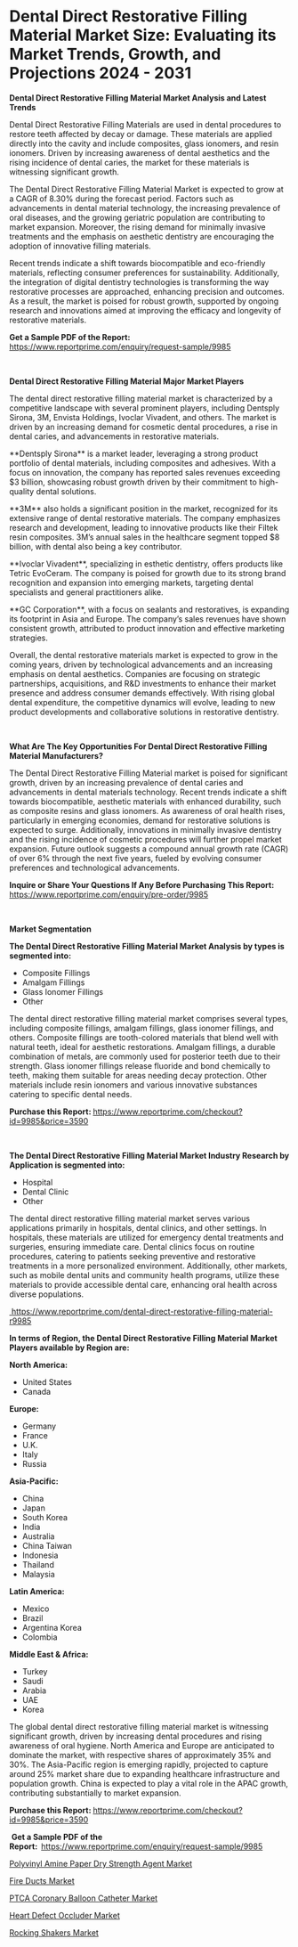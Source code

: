 <p><h1>Dental Direct Restorative Filling Material Market Size: Evaluating its Market Trends, Growth, and Projections 2024 - 2031</h1></p><p><strong>Dental Direct Restorative Filling Material Market Analysis and Latest Trends</strong></p>
<p><p>Dental Direct Restorative Filling Materials are used in dental procedures to restore teeth affected by decay or damage. These materials are applied directly into the cavity and include composites, glass ionomers, and resin ionomers. Driven by increasing awareness of dental aesthetics and the rising incidence of dental caries, the market for these materials is witnessing significant growth.</p><p>The Dental Direct Restorative Filling Material Market is expected to grow at a CAGR of 8.30% during the forecast period. Factors such as advancements in dental material technology, the increasing prevalence of oral diseases, and the growing geriatric population are contributing to market expansion. Moreover, the rising demand for minimally invasive treatments and the emphasis on aesthetic dentistry are encouraging the adoption of innovative filling materials.</p><p>Recent trends indicate a shift towards biocompatible and eco-friendly materials, reflecting consumer preferences for sustainability. Additionally, the integration of digital dentistry technologies is transforming the way restorative processes are approached, enhancing precision and outcomes. As a result, the market is poised for robust growth, supported by ongoing research and innovations aimed at improving the efficacy and longevity of restorative materials.</p></p>
<p><strong>Get a Sample PDF of the Report:&nbsp;</strong> <a href="https://www.reportprime.com/enquiry/request-sample/9985">https://www.reportprime.com/enquiry/request-sample/9985</a></p>
<p>&nbsp;</p>
<p><strong>Dental Direct Restorative Filling Material Major Market Players</strong></p>
<p><p>The dental direct restorative filling material market is characterized by a competitive landscape with several prominent players, including Dentsply Sirona, 3M, Envista Holdings, Ivoclar Vivadent, and others. The market is driven by an increasing demand for cosmetic dental procedures, a rise in dental caries, and advancements in restorative materials.</p><p>**Dentsply Sirona** is a market leader, leveraging a strong product portfolio of dental materials, including composites and adhesives. With a focus on innovation, the company has reported sales revenues exceeding $3 billion, showcasing robust growth driven by their commitment to high-quality dental solutions.</p><p>**3M** also holds a significant position in the market, recognized for its extensive range of dental restorative materials. The company emphasizes research and development, leading to innovative products like their Filtek resin composites. 3M’s annual sales in the healthcare segment topped $8 billion, with dental also being a key contributor.</p><p>**Ivoclar Vivadent**, specializing in esthetic dentistry, offers products like Tetric EvoCeram. The company is poised for growth due to its strong brand recognition and expansion into emerging markets, targeting dental specialists and general practitioners alike.</p><p>**GC Corporation**, with a focus on sealants and restoratives, is expanding its footprint in Asia and Europe. The company’s sales revenues have shown consistent growth, attributed to product innovation and effective marketing strategies.</p><p>Overall, the dental restorative materials market is expected to grow in the coming years, driven by technological advancements and an increasing emphasis on dental aesthetics. Companies are focusing on strategic partnerships, acquisitions, and R&D investments to enhance their market presence and address consumer demands effectively. With rising global dental expenditure, the competitive dynamics will evolve, leading to new product developments and collaborative solutions in restorative dentistry.</p></p>
<p>&nbsp;</p>
<p><strong>What Are The Key Opportunities For Dental Direct Restorative Filling Material Manufacturers?</strong></p>
<p><p>The Dental Direct Restorative Filling Material market is poised for significant growth, driven by an increasing prevalence of dental caries and advancements in dental materials technology. Recent trends indicate a shift towards biocompatible, aesthetic materials with enhanced durability, such as composite resins and glass ionomers. As awareness of oral health rises, particularly in emerging economies, demand for restorative solutions is expected to surge. Additionally, innovations in minimally invasive dentistry and the rising incidence of cosmetic procedures will further propel market expansion. Future outlook suggests a compound annual growth rate (CAGR) of over 6% through the next five years, fueled by evolving consumer preferences and technological advancements.</p></p>
<p><strong>Inquire or Share Your Questions If Any Before Purchasing This Report:</strong> <a href="https://www.reportprime.com/enquiry/pre-order/9985">https://www.reportprime.com/enquiry/pre-order/9985</a></p>
<p>&nbsp;</p>
<p><strong>Market Segmentation</strong></p>
<p><strong>The Dental Direct Restorative Filling Material Market Analysis by types is segmented into:</strong></p>
<p><ul><li>Composite Fillings</li><li>Amalgam Fillings</li><li>Glass Ionomer Fillings</li><li>Other</li></ul></p>
<p><p>The dental direct restorative filling material market comprises several types, including composite fillings, amalgam fillings, glass ionomer fillings, and others. Composite fillings are tooth-colored materials that blend well with natural teeth, ideal for aesthetic restorations. Amalgam fillings, a durable combination of metals, are commonly used for posterior teeth due to their strength. Glass ionomer fillings release fluoride and bond chemically to teeth, making them suitable for areas needing decay protection. Other materials include resin ionomers and various innovative substances catering to specific dental needs.</p></p>
<p><strong>Purchase this Report:&nbsp;</strong><a href="https://www.reportprime.com/checkout?id=9985&price=3590">https://www.reportprime.com/checkout?id=9985&price=3590</a></p>
<p>&nbsp;</p>
<p><strong>The Dental Direct Restorative Filling Material Market Industry Research by Application is segmented into:</strong></p>
<p><ul><li>Hospital</li><li>Dental Clinic</li><li>Other</li></ul></p>
<p><p>The dental direct restorative filling material market serves various applications primarily in hospitals, dental clinics, and other settings. In hospitals, these materials are utilized for emergency dental treatments and surgeries, ensuring immediate care. Dental clinics focus on routine procedures, catering to patients seeking preventive and restorative treatments in a more personalized environment. Additionally, other markets, such as mobile dental units and community health programs, utilize these materials to provide accessible dental care, enhancing oral health across diverse populations.</p></p>
<p><a href="https://www.reportprime.com/dental-direct-restorative-filling-material-r9985">&nbsp;https://www.reportprime.com/dental-direct-restorative-filling-material-r9985</a></p>
<p><strong>In terms of Region, the Dental Direct Restorative Filling Material Market Players available by Region are:</strong></p>
<p>
    <p> <strong> North America: </strong>
        <ul>
            <li>United States</li>
            <li>Canada</li>
        </ul>
        </p> 
    <p> <strong> Europe: </strong>
        <ul>
            <li>Germany</li>
            <li>France</li>
            <li>U.K.</li>
            <li>Italy</li>
            <li>Russia</li>
        </ul>
        </p> 
    <p> <strong> Asia-Pacific: </strong>
        <ul>
            <li>China</li>
            <li>Japan</li>
            <li>South Korea</li>
            <li>India</li>
            <li>Australia</li>
            <li>China Taiwan</li>
            <li>Indonesia</li>
            <li>Thailand</li>
            <li>Malaysia</li>
        </ul>
        </p> 
    <p> <strong> Latin America: </strong>
        <ul>
            <li>Mexico</li>
            <li>Brazil</li>
            <li>Argentina Korea</li>
            <li>Colombia</li>
        </ul>
        </p> 
    <p> <strong> Middle East & Africa: </strong>
        <ul>
            <li>Turkey</li>
            <li>Saudi</li>
            <li>Arabia</li>
            <li>UAE</li>
            <li>Korea</li>
        </ul>
    </p>
    </p>
<p><p>The global dental direct restorative filling material market is witnessing significant growth, driven by increasing dental procedures and rising awareness of oral hygiene. North America and Europe are anticipated to dominate the market, with respective shares of approximately 35% and 30%. The Asia-Pacific region is emerging rapidly, projected to capture around 25% market share due to expanding healthcare infrastructure and population growth. China is expected to play a vital role in the APAC growth, contributing substantially to market expansion.</p></p>
<p><strong>Purchase this Report: </strong><a href="https://www.reportprime.com/checkout?id=9985&price=3590">https://www.reportprime.com/checkout?id=9985&price=3590</a></p>
<p>&nbsp;<strong>Get a Sample PDF of the Report:&nbsp;&nbsp;</strong><a href="https://www.reportprime.com/enquiry/request-sample/9985">https://www.reportprime.com/enquiry/request-sample/9985</a></p>
<p><strong></strong></p>
<p><p><a href="https://medium.com/@paaboudi9k/the-polyvinyl-amine-paper-dry-strength-agent-market-report-analyzes-important-operational-and-6ad6e0b35cae">Polyvinyl Amine Paper Dry Strength Agent Market</a></p><p><a href="https://www.linkedin.com/pulse/global-fire-ducts-market-status-2024-2031-forecast-region-product-g3ase?trackingId=tu%2BaU3f7RgS8ufpZIrf63g%3D%3D">Fire Ducts Market</a></p><p><a href="https://issuu.com/reportprime-2/docs/ptca-coronary-balloon-catheter-mark_babb6e75fb128a">PTCA Coronary Balloon Catheter Market</a></p><p><a href="https://issuu.com/reportprime-2/docs/heart-defect-occluder-market-size-2_225744d32ae4ae">Heart Defect Occluder Market</a></p><p><a href="https://www.linkedin.com/pulse/future-rocking-shakers-market-global-forecast-trends-heybe?trackingId=FdJ0qIYeRMeQCiT0D%2Bfzcg%3D%3D">Rocking Shakers Market</a></p></p>